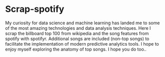 # Scrap-spotify
My curiosity for data science and machine learning has landed me to some of the most amazing technologies and data analysis techniques. Here I scrap the billboard top 100 from wikipedia and the song features from spotify with spotifyr. Additional songs are included (non-top songs) to facilitate the implementation of modern predictive analytics tools. I hope to enjoy myself exploring the anatomy of top songs. I hope you do too.. 
